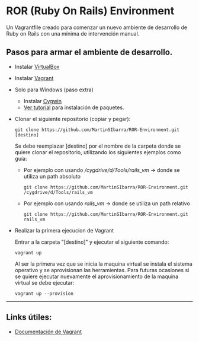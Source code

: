# ROR (Ruby On Rails) Environment
Un Vagrantfile creado para comenzar un nuevo ambiente de desarrollo de Ruby on Rails con una mínima de intervención manual.

## Pasos para armar el ambiente de desarrollo.

* Instalar [VirtualBox](https://www.virtualbox.org/wiki/Downloads)

* Instalar [Vagrant](https://www.vagrantup.com/downloads.html)

* Solo para Windows (paso extra)
  * Instalar [Cygwin](https://cygwin.com/install.html)
  * [Ver tutorial](https://github.com/MartinSIbarra/Cygwin-Init) para instalación de paquetes.
    
* Clonar el siguiente repositorio (copiar y pegar):
  ```
  git clone https://github.com/MartinSIbarra/ROR-Environment.git [destino]
  ```
  Se debe reemplazar [destino] por el nombre de la carpeta donde se quiere clonar el repositorio, utilizando los siguientes ejemplos como guía: 
  * Por ejemplo con usando */cygdrive/d/Tools/rails_vm* -> donde se utiliza un path absoluto
    ```
    git clone https://github.com/MartinSIbarra/ROR-Environment.git /cygdrive/d/Tools/rails_vm
    ```
  * Por ejemplo con usando *rails_vm* -> donde se utiliza un path relativo
    ```
    git clone https://github.com/MartinSIbarra/ROR-Environment.git rails_vm
    ```
  
* Realizar la primera ejecucion de Vagrant
  
  Entrar a la carpeta "[destino]" y ejecutar el siguiente comando:
  ```
  vagrant up
  ```
  Al ser la primera vez que se inicia la maquina virtual se instala el sistema operativo y se aprovisionan las herramientas.
  Para futuras ocasiones si se quiere ejecutar nuevamente el aprovisionamiento de la maquina virtual se debe ejecutar:
  ```
  vagrant up --provision
  ```
------------
 ## Links útiles:
 * [Documentación de Vagrant](https://www.vagrantup.com/docs/index.html)
